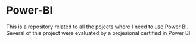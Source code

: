 # Power-BI
This is a repository related to all the pojects where I need to use Power BI.
Several of this project were evaluated by a projesional certified in Power BI

